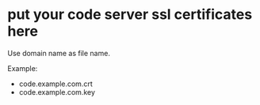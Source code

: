 # put your code server ssl certificates here

Use domain name as file name.

Example:

- code.example.com.crt
- code.example.com.key
